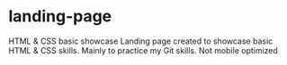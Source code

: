 # landing-page
HTML &amp; CSS basic showcase
Landing page created to showcase basic HTML & CSS skills. Mainly to practice my Git skills.
Not mobile optimized
